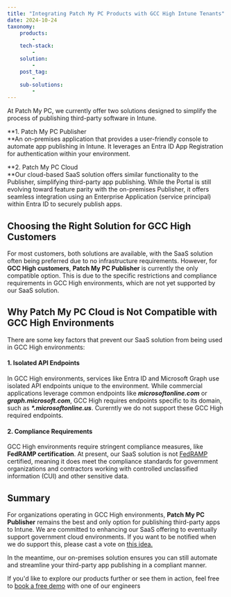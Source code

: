 ```yaml
---
title: "Integrating Patch My PC Products with GCC High Intune Tenants"
date: 2024-10-24
taxonomy:
    products:
        - 
    tech-stack:
        - 
    solution:
        - 
    post_tag:
        - 
    sub-solutions:
        - 
---
```


At Patch My PC, we currently offer two solutions designed to simplify the process of publishing third-party software in Intune.

**1\. Patch My PC Publisher  
**An on-premises application that provides a user-friendly console to automate app publishing in Intune. It leverages an Entra ID App Registration for authentication within your environment.

**2\. Patch My PC Cloud  
**Our cloud-based SaaS solution offers similar functionality to the Publisher, simplifying third-party app publishing. While the Portal is still evolving toward feature parity with the on-premises Publisher, it offers seamless integration using an Enterprise Application (service principal) within Entra ID to securely publish apps.

## Choosing the Right Solution for GCC High Customers

For most customers, both solutions are available, with the SaaS solution often being preferred due to no infrastructure requirements. However, for **GCC High customers**, **Patch My PC Publisher** is currently the only compatible option. This is due to the specific restrictions and compliance requirements in GCC High environments, which are not yet supported by our SaaS solution.

## Why Patch My PC Cloud is Not Compatible with GCC High Environments

There are some key factors that prevent our SaaS solution from being used in GCC High environments:

#### 1\. Isolated API Endpoints

In GCC High environments, services like Entra ID and Microsoft Graph use isolated API endpoints unique to the environment. While commercial applications leverage common endpoints like _**microsoftonline.com**_ or _**graph.microsoft.com**_, GCC High requires endpoints specific to its domain, such as _**\*.microsoftonline.us**_. Curerntly we do not support these GCC High required endpoints.

#### 2\. Compliance Requirements

GCC High environments require stringent compliance measures, like **FedRAMP certification**. At present, our SaaS solution is not [FedRAMP](https://www.fedramp.gov/) certified, meaning it does meet the compliance standards for government organizations and contractors working with controlled unclassified information (CUI) and other sensitive data.

## Summary

For organizations operating in GCC High environments, **Patch My PC Publisher** remains the best and only option for publishing third-party apps to Intune. We are committed to enhancing our SaaS offering to eventually support government cloud environments. If you want to be notified when we do support this, please cast a vote on [this idea.](https://ideas.patchmypc.com/ideas/PATCHMYPC-I-4843)

In the meantime, our on-premises solution ensures you can still automate and streamline your third-party app publishing in a compliant manner.

If you'd like to explore our products further or see them in action, feel free to [book a free demo](#) with one of our engineers
